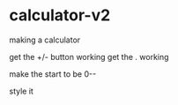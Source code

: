 # calculator-v2

making a calculator


get the +/- button working
get the . working

make the start to be 0--

style it